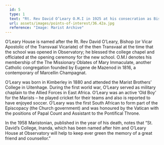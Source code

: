 ```yaml
---
  id: 5
  type: 1
  text: "Rt. Rev David O’Leary O.M.I in 1925 at his consecration as Bishop."
  url: assets/images/points-of-interest/36.42a.jpg
  reference: "Image: Marist Archive"
---
```

O’Leary House is named after the Rt. Rev David O’Leary, Bishop (or Vicar Apostolic of the Transvaal Vicariate) of the then Transvaal at the time that the school was opened in Observatory; he blessed the college chapel and officiated at the opening ceremony for the new school. O.M.I denotes his membership of the The Missionary Oblates of Mary Immaculate, another Catholic congregation founded by Eugene de Mazenod in 1816, a contemporary of Marcellin Champagnat.

O’Leary was born in Kimberley in 1880 and attended the Marist Brothers’ College in Uitenhage. During the first world war, O’Leary served as military chaplain to the Allied Forces in East Africa. O’Leary was an active ‘Old Boy’ for the Marists – he played cricket for their teams and also is reported to have enjoyed soccer. O’Leary was the first South African to form part of the Episcopacy (the Church government) and was honoured by the Vatican with the positions of Papal Count and Assistant to the Pontifical Throne.

In the 1958 Maristonian, published in the year of his death, notes that “St. David’s College, Inanda, which has been named after him and O’Leary House at Observatory will help to keep ever green the memory of a great friend and counsellor.”
        